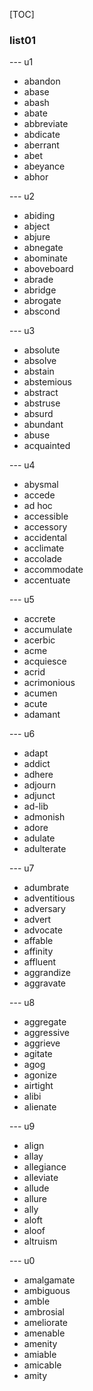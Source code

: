 
[TOC]

### list01  
--- u1 
- abandon  
- abase  
- abash  
- abate  
- abbreviate  
- abdicate  
- aberrant  
- abet  
- abeyance  
- abhor  

--- u2
- abiding  
- abject  
- abjure  
- abnegate
- abominate  
- aboveboard  
- abrade  
- abridge  
- abrogate  
- abscond  

--- u3 

- absolute
- absolve
- abstain
- abstemious
- abstract
- abstruse
- absurd
- abundant
- abuse
- acquainted

--- u4

- abysmal
- accede
- ad hoc
- accessible
- accessory
- accidental
- acclimate
- accolade
- accommodate
- accentuate


--- u5
- accrete  
- accumulate
- acerbic
- acme
- acquiesce
- acrid
- acrimonious
- acumen
- acute
- adamant

--- u6

- adapt
- addict
- adhere
- adjourn
- adjunct
- ad-lib
- admonish
- adore
- adulate
- adulterate


--- u7
- adumbrate
- adventitious
- adversary
- advert
- advocate
- affable
- affinity
- affluent
- aggrandize
- aggravate

--- u8
- aggregate
- aggressive
- aggrieve
- agitate
- agog
- agonize
- airtight
- alibi
- alienate

--- u9
- align
- allay
- allegiance
- alleviate
- allude
- allure
- ally
- aloft
- aloof
- altruism

--- u0
- amalgamate
- ambiguous
- amble
- ambrosial
- ameliorate
- amenable
- amenity
- amiable
- amicable
- amity

